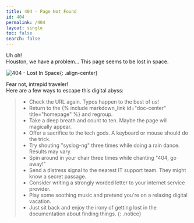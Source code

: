 ```yaml
---
title: 404 - Page Not Found
id: 404
permalink: /404
layout: single
toc: false
search: false
---
```


Uh oh!\
Houston, we have a problem... This page seems to be lost in space.

![404 - Lost In Space]({{img_folder}}/lost_in_space.png){: .align-center}

Fear not, intrepid traveler!\
Here are a few ways to escape this digital abyss:

> * Check the URL again. Typos happen to the best of us!
> * Return to the {% include markdown_link id="doc-center" title="homepage" %} and regroup.
> * Take a deep breath and count to ten. Maybe the page will magically appear.
> * Offer a sacrifice to the tech gods. A keyboard or mouse should do the trick.
> * Try shouting "syslog-ng" three times while doing a rain dance. Results may vary.
> * Spin around in your chair three times while chanting "404, go away!"
> * Send a distress signal to the nearest IT support team. They might know a secret passage.
> * Consider writing a strongly worded letter to your internet service provider.
> * Play some soothing music and pretend you're on a relaxing digital vacation.
> * Just sit back and enjoy the irony of getting lost in the documentation about finding things.
{: .notice}
